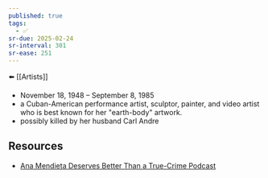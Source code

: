 ```yaml
---
published: true
tags:
  - ✅
sr-due: 2025-02-24
sr-interval: 301
sr-ease: 251
---
```

⬅️ [[Artists]]

- November 18, 1948 – September 8, 1985
- a Cuban-American performance artist, sculptor, painter, and video artist who is best known for her "earth-body" artwork.
- possibly killed by her husband Carl Andre

## Resources
- [Ana Mendieta Deserves Better Than a True-Crime Podcast](https://artreview.com/ana-mendieta-deserves-better-than-a-true-crime-podcast/)